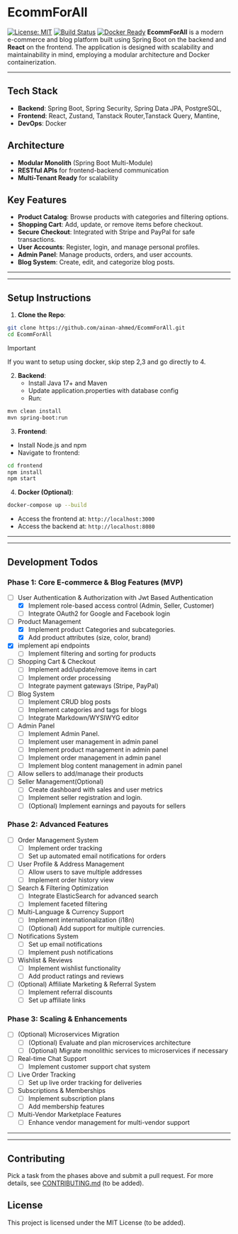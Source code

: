 # EcommForAll

[![License: MIT](https://img.shields.io/badge/License-MIT-blue.svg)](LICENSE) [![Build Status](https://img.shields.io/github/actions/workflow/status/yourusername/yourrepo/ci.yml)](https://github.com/yourusername/yourrepo/actions) [![Docker Ready](https://img.shields.io/badge/Docker-Ready-brightgreen)](https://www.docker.com/)
**EcommForAll** is a modern e-commerce and blog platform built using Spring Boot on the backend and **React** on the frontend. The application is designed with scalability and maintainability in mind, employing a modular architecture and Docker containerization.

---
## Tech Stack

- **Backend**: Spring Boot, Spring Security, Spring Data JPA, PostgreSQL,
- **Frontend**: React, Zustand, Tanstack Router,Tanstack Query, Mantine,
- **DevOps**: Docker

## Architecture

- **Modular Monolith** (Spring Boot Multi-Module)
- **RESTful APIs** for frontend-backend communication
- **Multi-Tenant Ready** for scalability

## Key Features

- **Product Catalog**: Browse products with categories and filtering options.
- **Shopping Cart**: Add, update, or remove items before checkout.
- **Secure Checkout**: Integrated with Stripe and PayPal for safe transactions.
- **User Accounts**: Register, login, and manage personal profiles.
- **Admin Panel**: Manage products, orders, and user accounts.
- **Blog System**: Create, edit, and categorize blog posts.
---
---
## Setup Instructions

1. **Clone the Repo**:
```bash
git clone https://github.com/ainan-ahmed/EcommForAll.git
cd EcommForAll
```
>[!IMPORTANT]
> If you want to setup using docker, skip step 2,3 and go directly to 4.


2. **Backend**:
	- Install Java 17+ and Maven
	- Update application.properties with database config
	- Run:
```bash
mvn clean install
mvn spring-boot:run
```

3. **Frontend**:
- Install Node.js and npm
- Navigate to frontend:
```bash
cd frontend
npm install
npm start
```

4. **Docker (Optional)**:
```bash
docker-compose up --build
```
- Access the frontend at: `http://localhost:3000`
- Access the backend at: `http://localhost:8080`

---
---

## Development Todos
### Phase 1: Core E-commerce & Blog Features (MVP)

- [ ]  User Authentication & Authorization with Jwt Based Authentication
	- [x]  Implement role-based access control (Admin, Seller, Customer)
	- [ ]  Integrate OAuth2 for Google and Facebook login
- [ ]  Product Management
	- [x] Implement product Categories and subcategories.
	- [x] Add product attributes (size, color, brand)
  - [x] implement api endpoints
	- [ ] Implement filtering and sorting for products
- [ ]  Shopping Cart & Checkout
	- [ ] Implement add/update/remove items in cart
	- [ ] Implement order processing
	- [ ] Integrate payment gateways (Stripe, PayPal)
- [ ] Blog System
	- [ ]  Implement CRUD blog posts
	- [ ]  Implement categories and tags for blogs
	- [ ]  Integrate Markdown/WYSIWYG editor
- [ ] Admin Panel
	- [ ] Implement Admin Panel.
	- [ ]  Implement user management in admin panel
	- [ ]  Implement product management in admin panel
	- [ ]  Implement order management in admin panel
	- [ ]  Implement blog content management in admin panel
- [ ]  Allow sellers to add/manage their products
- [ ] Seller Management(Optional)
	- [ ]  Create dashboard with sales and user metrics
	- [ ]  Implement seller registration and login.
	- [ ]  (Optional) Implement earnings and payouts for sellers

### Phase 2: Advanced Features
- [ ] Order Management System
	- [ ] Implement order tracking
	- [ ]  Set up automated email notifications for orders
- [ ] User Profile & Address Management
	- [ ] Allow users to save multiple addresses
	- [ ] Implement order history view
- [ ] Search & Filtering Optimization
	- [ ] Integrate ElasticSearch for advanced search
	- [ ] Implement faceted filtering
- [ ] Multi-Language & Currency Support
	- [ ] Implement internationalization (i18n)
	- [ ] (Optional) Add support for multiple currencies.
- [ ] Notifications System
	- [ ] Set up email notifications
	- [ ]  Implement push notifications
- [ ] Wishlist & Reviews
	- [ ] Implement wishlist functionality
	- [ ]  Add product ratings and reviews
- [ ] (Optional) Affiliate Marketing & Referral System
	- [ ] Implement referral discounts
	- [ ]  Set up affiliate links

### Phase 3: Scaling & Enhancements
- [ ] (Optional) Microservices Migration 
	- [ ] (Optional) Evaluate and plan microservices architecture
	- [ ]  (Optional) Migrate monolithic services to microservices if necessary
- [ ] Real-time Chat Support
	- [ ] Implement customer support chat system
- [ ] Live Order Tracking
	- [ ] Set up live order tracking for deliveries
- [ ] Subscriptions & Memberships
	- [ ] Implement subscription plans
	- [ ] Add membership features
- [ ] Multi-Vendor Marketplace Features
	- [ ] Enhance vendor management for multi-vendor support

---
---
## Contributing

Pick a task from the phases above and submit a pull request. For more details, see [CONTRIBUTING.md](CONTRIBUTING.md) (to be added).

## License

This project is licensed under the MIT License (to be added).
